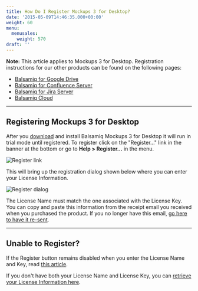 ```yaml
---
title: How Do I Register Mockups 3 for Desktop?
date: '2015-05-09T14:46:35.000+00:00'
weight: 60
menu:
  menusales:
    weight: 570
draft: ''
---
```

**Note:** This article applies to Mockups 3 for Desktop. Registration instructions for our other products can be found on the following pages:

*   [Balsamiq for Google Drive](/sales/gdrivesubscription/#signing-up-for-a-subscription)
*   [Balsamiq for Confluence Server](https://docs.balsamiq.com/confluence/)
*   [Balsamiq for Jira Server](https://docs.balsamiq.com/jira/)
*   [Balsamiq Cloud](/sales/cloudsubscriptions/#signing-up-for-a-subscription)

* * *

## Registering Mockups 3 for Desktop

After you [download](https://balsamiq.com/download/) and install Balsamiq Mockups 3 for Desktop it will run in trial mode until registered. To register click on the "Register..." link in the banner at the bottom or go to **Help > Register...** in the menu.

![Register link](https://media.balsamiq.com/img/support/docs/m4d/register-link.png)

This will bring up the registration dialog shown below where you can enter your License Information.

![Register dialog](https://media.balsamiq.com/img/support/docs/m4d/register-dialog.png)

The License Name must match the one associated with the License Key. You can copy and paste this information from the receipt email you received when you purchased the product. If you no longer have this email, [go here to have it re-sent](https://balsamiq.com/buy/lostkey/).

* * *

## Unable to Register?

If the Register button remains disabled when you enter the License Name and Key, read [this article](/sales/cantregister/).

If you don't have both your License Name and License Key, you can [retrieve your License Information here](https://balsamiq.com/buy/lostkey/).
